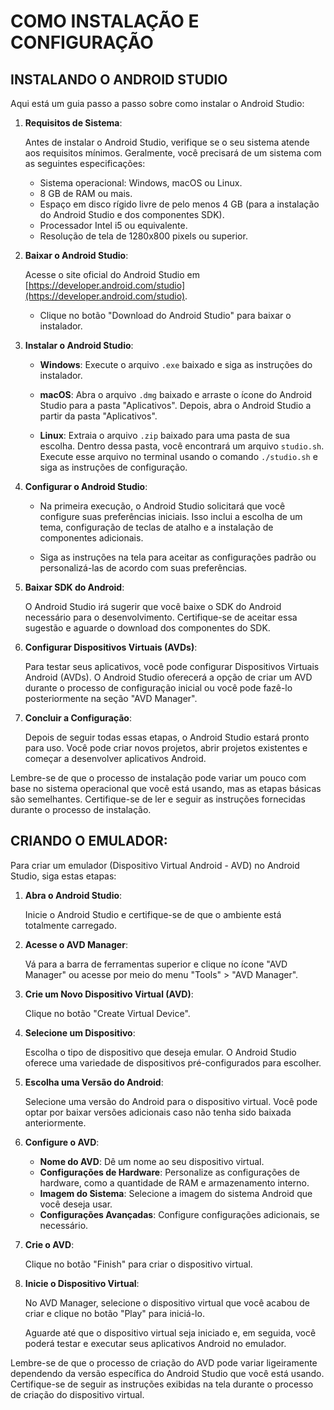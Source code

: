 # COMO INSTALAÇÃO E CONFIGURAÇÃO
## INSTALANDO O ANDROID STUDIO
Aqui está um guia passo a passo sobre como instalar o Android Studio:

1. **Requisitos de Sistema**:

   Antes de instalar o Android Studio, verifique se o seu sistema atende aos requisitos mínimos. Geralmente, você precisará de um sistema com as seguintes especificações:

   - Sistema operacional: Windows, macOS ou Linux.
   - 8 GB de RAM ou mais.
   - Espaço em disco rígido livre de pelo menos 4 GB (para a instalação do Android Studio e dos componentes SDK).
   - Processador Intel i5 ou equivalente.
   - Resolução de tela de 1280x800 pixels ou superior.

2. **Baixar o Android Studio**:

   Acesse o site oficial do Android Studio em [https://developer.android.com/studio](https://developer.android.com/studio).

   - Clique no botão "Download do Android Studio" para baixar o instalador.

3. **Instalar o Android Studio**:

   - **Windows**: Execute o arquivo `.exe` baixado e siga as instruções do instalador.

   - **macOS**: Abra o arquivo `.dmg` baixado e arraste o ícone do Android Studio para a pasta "Aplicativos". Depois, abra o Android Studio a partir da pasta "Aplicativos".

   - **Linux**: Extraia o arquivo `.zip` baixado para uma pasta de sua escolha. Dentro dessa pasta, você encontrará um arquivo `studio.sh`. Execute esse arquivo no terminal usando o comando `./studio.sh` e siga as instruções de configuração.

4. **Configurar o Android Studio**:

   - Na primeira execução, o Android Studio solicitará que você configure suas preferências iniciais. Isso inclui a escolha de um tema, configuração de teclas de atalho e a instalação de componentes adicionais.

   - Siga as instruções na tela para aceitar as configurações padrão ou personalizá-las de acordo com suas preferências.

5. **Baixar SDK do Android**:

   O Android Studio irá sugerir que você baixe o SDK do Android necessário para o desenvolvimento. Certifique-se de aceitar essa sugestão e aguarde o download dos componentes do SDK.

6. **Configurar Dispositivos Virtuais (AVDs)**:

   Para testar seus aplicativos, você pode configurar Dispositivos Virtuais Android (AVDs). O Android Studio oferecerá a opção de criar um AVD durante o processo de configuração inicial ou você pode fazê-lo posteriormente na seção "AVD Manager".

7. **Concluir a Configuração**:

   Depois de seguir todas essas etapas, o Android Studio estará pronto para uso. Você pode criar novos projetos, abrir projetos existentes e começar a desenvolver aplicativos Android.

Lembre-se de que o processo de instalação pode variar um pouco com base no sistema operacional que você está usando, mas as etapas básicas são semelhantes. Certifique-se de ler e seguir as instruções fornecidas durante o processo de instalação.

## CRIANDO O EMULADOR:
Para criar um emulador (Dispositivo Virtual Android - AVD) no Android Studio, siga estas etapas:

1. **Abra o Android Studio**:

   Inicie o Android Studio e certifique-se de que o ambiente está totalmente carregado.

2. **Acesse o AVD Manager**:

   Vá para a barra de ferramentas superior e clique no ícone "AVD Manager" ou acesse por meio do menu "Tools" > "AVD Manager".

3. **Crie um Novo Dispositivo Virtual (AVD)**:

   Clique no botão "Create Virtual Device".

4. **Selecione um Dispositivo**:

   Escolha o tipo de dispositivo que deseja emular. O Android Studio oferece uma variedade de dispositivos pré-configurados para escolher.

5. **Escolha uma Versão do Android**:

   Selecione uma versão do Android para o dispositivo virtual. Você pode optar por baixar versões adicionais caso não tenha sido baixada anteriormente.

6. **Configure o AVD**:

   - **Nome do AVD**: Dê um nome ao seu dispositivo virtual.
   - **Configurações de Hardware**: Personalize as configurações de hardware, como a quantidade de RAM e armazenamento interno.
   - **Imagem do Sistema**: Selecione a imagem do sistema Android que você deseja usar.
   - **Configurações Avançadas**: Configure configurações adicionais, se necessário.

7. **Crie o AVD**:

   Clique no botão "Finish" para criar o dispositivo virtual.

8. **Inicie o Dispositivo Virtual**:

   No AVD Manager, selecione o dispositivo virtual que você acabou de criar e clique no botão "Play" para iniciá-lo.

   Aguarde até que o dispositivo virtual seja iniciado e, em seguida, você poderá testar e executar seus aplicativos Android no emulador.

Lembre-se de que o processo de criação do AVD pode variar ligeiramente dependendo da versão específica do Android Studio que você está usando. Certifique-se de seguir as instruções exibidas na tela durante o processo de criação do dispositivo virtual.